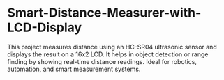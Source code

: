 # Smart-Distance-Measurer-with-LCD-Display
This project measures distance using an HC-SR04 ultrasonic sensor and displays the result on a 16x2 LCD. It helps in object detection or range finding by showing real-time distance readings. Ideal for robotics, automation, and smart measurement systems.
